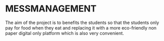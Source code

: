 # MESSMANAGEMENT
The aim of the project is to benefits the students so that the students only pay for food when they eat and replacing it with a more eco-friendly non paper digital only platform which is also very convenient. 
